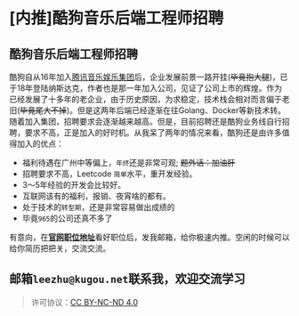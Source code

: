 # [内推]酷狗音乐后端工程师招聘

## 酷狗音乐后端工程师招聘

酷狗自从16年加入[腾讯音乐娱乐集团](https://www.tencentmusic.com)后，企业发展前景一路开挂(~~毕竟抱大腿~~)，已于18年登陆纳斯达克，作者也是那一年加入公司，见证了公司上市的辉煌。作为已经发展了十多年的老企业，由于历史原因，为求稳定，技术栈会相对而言偏于老旧(~~毕竟尾大不掉~~)。但是这两年后端已经逐渐在往Golang、Docker等新技术转。随着加入集团，招聘要求会逐渐越来越高。但是，目前招聘还是酷狗业务线自行招聘，要求不高，正是加入的好时机。从我呆了两年的情况来看，酷狗还是由许多值得加入的优点：
- 福利待遇在广州中等偏上，`年终`还是非常可观; ~~题外话：加油肝~~
- 招聘要求不高，Leetcode `简单`水平，重开发经验。
- 3～5年经验的开发会比较好。
- 互联网该有的福利，报销、夜宵啥的都有。
- 处于技术的`转型期`，还是非常容易做出成绩的
- 毕竟`965`的公司还真不多了

有意向，在[**官网职位地址**](https://www.kugou.com/hr/kugouHr/dist/index.html)看好职位后，发我邮箱，给你极速内推。空闲的时候可以给你简历把把关，交流交流。


邮箱`leezhu@kugou.net`联系我，欢迎交流学习
---
>许可协议：[CC BY-NC-ND 4.0](https://creativecommons.org/licenses/by-nc-nd/4.0/)


